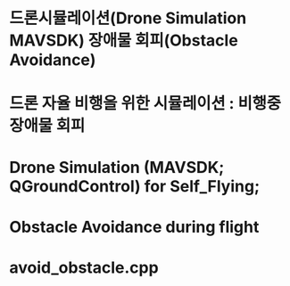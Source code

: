 # 드론시뮬레이션(Drone Simulation MAVSDK) 장애물 회피(Obstacle Avoidance)
# 
# 드론 자율 비행을 위한 시뮬레이션 : 비행중 장애물 회피
# Drone Simulation (MAVSDK; QGroundControl) for Self_Flying;
# Obstacle Avoidance during flight
# 
# avoid_obstacle.cpp


